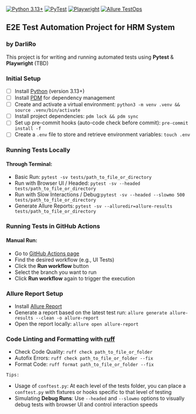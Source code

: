 [![Python 3.13+](https://img.shields.io/badge/Python-3.13+-black.svg)](https://www.python.org/)
[![PyTest](https://img.shields.io/badge/PyTest-blue?logo=pytest)](https://pytest.org/)
[![Playwright](https://img.shields.io/badge/Playwright-green?logo=playwright)](https://playwright.dev/)
[![Allure TestOps](https://img.shields.io/badge/Allure-blueviolet?logo=allure)](https://docs.qameta.io/allure-testops/)

## E2E Test Automation Project for HRM System
### by DarliRo
This project is for writing and running automated tests using **Pytest** & **Playwright** (TBD)

### Initial Setup
- [ ] Install [Python](https://www.python.org/downloads/) (version 3.13+)
- [ ] Install [PDM](https://pdm-project.org/latest/#recommended-installation-method) for dependency management
- [ ] Create and activate a virtual environment: `python3 -m venv .venv && source .venv/bin/activate`
- [ ] Install project dependencies: `pdm lock && pdm sync`
- [ ] Set up pre-commit hooks (auto-code check before commit): `pre-commit install -f`
- [ ] Create a `.env` file to store and retrieve environment variables: `touch .env`

### Running Tests Locally
#### Through Terminal:
- Basic Run: `pytest -sv tests/path_to_file_or_directory`
- Run with Browser UI / Headed: `pytest -sv --headed tests/path_to_file_or_directory`
- Run with Slow Interactions / Debug:`pytest -sv --headed --slowmo 500 tests/path_to_file_or_directory`
- Generate Allure Reports: `pytest -sv --alluredir=allure-results tests/path_to_file_or_directory`

### Running Tests in GitHub Actions
#### Manual Run:
- Go to [GitHub Actions page](https://github.com/darliro/QAAPractice/actions)
- Find the desired workflow (e.g., UI Tests)
- Click the **Run workflow** button
- Select the branch you want to run
- Click **Run workflow** again to trigger the execution

### Allure Report Setup
- Install [Allure Report](https://docs.qameta.io/allure/#_installing_a_commandline)
- Generate a report based on the latest test run: `allure generate allure-results --clean -o allure-report`
- Open the report locally: `allure open allure-report`

### Code Linting and Formatting with [ruff](https://github.com/astral-sh/ruff)
- Check Code Quality: `ruff check path_to_file_or_folder`
- Autofix Errors: `ruff check path_to_file_or_folder --fix`
- Format Code: `ruff format path_to_file_or_folder --fix`

`Tips:`
- Usage of `conftest.py`:
At each level of the tests folder, you can place a `conftest.py` with fixtures or hooks specific to that level of testing
- Simulating **Debug Runs**:
Use `--headed` and `--slowmo` options to visually debug tests with browser UI and control interaction speeds
